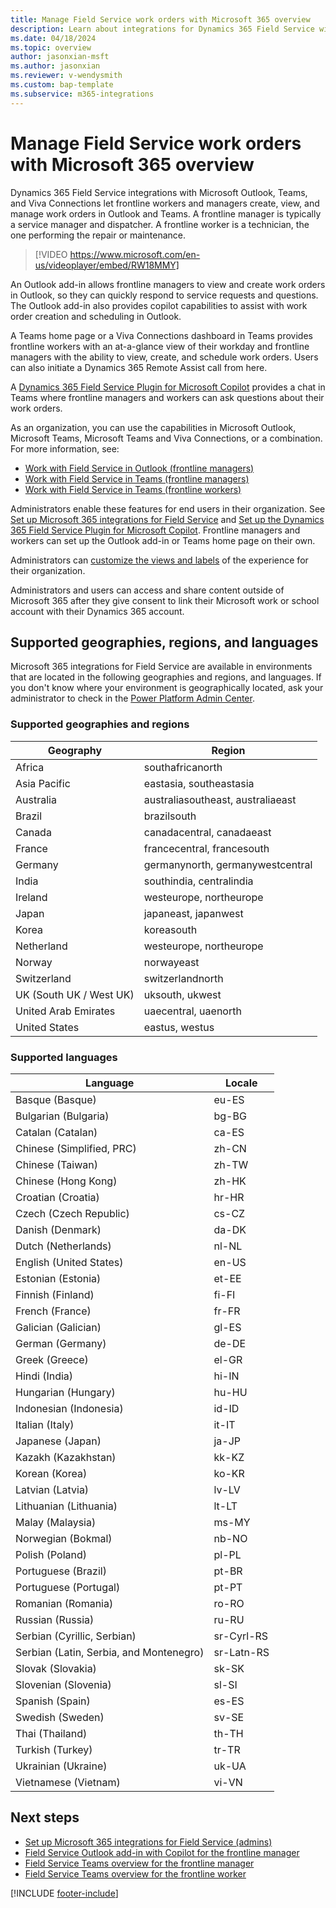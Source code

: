 ```yaml
---
title: Manage Field Service work orders with Microsoft 365 overview 
description: Learn about integrations for Dynamics 365 Field Service with Microsoft Outlook and Teams.
ms.date: 04/18/2024
ms.topic: overview
author: jasonxian-msft
ms.author: jasonxian
ms.reviewer: v-wendysmith
ms.custom: bap-template
ms.subservice: m365-integrations
---
```


# Manage Field Service work orders with Microsoft 365 overview

Dynamics 365 Field Service integrations with Microsoft Outlook, Teams, and Viva Connections let frontline workers and managers create, view, and manage work orders in Outlook and Teams. A frontline manager is typically a service manager and dispatcher. A frontline worker is a technician, the one performing the repair or maintenance.

> [!VIDEO https://www.microsoft.com/en-us/videoplayer/embed/RW18MMY]

An Outlook add-in allows frontline managers to view and create work orders in Outlook, so they can quickly respond to service requests and questions. The Outlook add-in also provides copilot capabilities to assist with work order creation and scheduling in Outlook.

A Teams home page or a Viva Connections dashboard in Teams provides frontline workers with an at-a-glance view of their workday and frontline managers with the ability to view, create, and schedule work orders. Users can also initiate a Dynamics 365 Remote Assist call from here.

A [Dynamics 365 Field Service Plugin for Microsoft Copilot](flw-m365-chat.md) provides a chat in Teams where frontline managers and workers can ask questions about their work orders.

As an organization, you can use the capabilities in Microsoft Outlook, Microsoft Teams, Microsoft Teams and Viva Connections, or a combination. For more information, see:

- [Work with Field Service in Outlook (frontline managers)](flw-outlook.md)
- [Work with Field Service in Teams (frontline managers)](flw-teams-manager.md)
- [Work with Field Service in Teams (frontline workers)](flw-teams-worker.md)

Administrators enable these features for end users in their organization. See [Set up Microsoft 365 integrations for Field Service](flw-admin.md) and [Set up the Dynamics 365 Field Service Plugin for Microsoft Copilot](flw-copilot-setup.md). Frontline managers and workers can set up the Outlook add-in or Teams home page on their own.

Administrators can [customize the views and labels](flw-customization.md) of the experience for their organization.

Administrators and users can access and share content outside of Microsoft 365 after they give consent to link their Microsoft work or school account with their Dynamics 365 account.

## Supported geographies, regions, and languages

Microsoft 365 integrations for Field Service are available in environments that are located in the following geographies and regions, and languages. If you don't know where your environment is geographically located, ask your administrator to check in the [Power Platform Admin Center](/power-platform/admin/regions-overview).

### Supported geographies and regions

| Geography               | Region                           |
| ----------------------- | -------------------------------- |
| Africa                  | southafricanorth                 |
| Asia Pacific            | eastasia, southeastasia           |
| Australia               | australiasoutheast, australiaeast |
| Brazil                  | brazilsouth                      |
| Canada                  | canadacentral, canadaeast         |
| France                  | francecentral, francesouth        |
| Germany                 | germanynorth, germanywestcentral  |
| India                   | southindia, centralindia          |
| Ireland                 | westeurope, northeurope           |
| Japan                   | japaneast, japanwest              |
| Korea                   | koreasouth                       |
| Netherland              | westeurope, northeurope           |
| Norway                  | norwayeast                       |
| Switzerland             | switzerlandnorth                 |
| UK (South UK / West UK) | uksouth, ukwest                   |
| United Arab Emirates    | uaecentral, uaenorth              |
| United States           | eastus, westus                    |


<!--- Doesn't support Arabic or Hebrew yet. When it does, point to product languages https://dynamics.microsoft.com/en-us/availability-reports/languagereport/ --->
### Supported languages

| Language                               | Locale     |
| -------------------------------------- | ---------- |
| Basque (Basque)                        | eu-ES      |
| Bulgarian (Bulgaria)                   | bg-BG      |
| Catalan (Catalan)                      | ca-ES      |
| Chinese (Simplified, PRC)              | zh-CN      |
| Chinese (Taiwan)                       | zh-TW      |
| Chinese (Hong Kong)                    | zh-HK      |
| Croatian (Croatia)                     | hr-HR      |
| Czech (Czech Republic)                 | cs-CZ      |
| Danish (Denmark)                       | da-DK      |
| Dutch (Netherlands)                    | nl-NL      |
| English (United States)                | en-US      |
| Estonian (Estonia)                     | et-EE      |
| Finnish (Finland)                      | fi-FI      |
| French (France)                        | fr-FR      |
| Galician (Galician)                    | gl-ES      |
| German (Germany)                       | de-DE      |
| Greek (Greece)                         | el-GR      |
| Hindi (India)                          | hi-IN      |
| Hungarian (Hungary)                    | hu-HU      |
| Indonesian (Indonesia)                 | id-ID      |
| Italian (Italy)                        | it-IT      |
| Japanese (Japan)                       | ja-JP      |
| Kazakh (Kazakhstan)                    | kk-KZ      |
| Korean (Korea)                         | ko-KR      |
| Latvian (Latvia)                       | lv-LV      |
| Lithuanian (Lithuania)                 | lt-LT      |
| Malay (Malaysia)                       | ms-MY      |
| Norwegian (Bokmal)                     | nb-NO      |
| Polish (Poland)                        | pl-PL      |
| Portuguese (Brazil)                    | pt-BR      |
| Portuguese (Portugal)                  | pt-PT      |
| Romanian (Romania)                     | ro-RO      |
| Russian (Russia)                       | ru-RU      |
| Serbian (Cyrillic, Serbian)            | sr-Cyrl-RS |
| Serbian (Latin, Serbia, and Montenegro) | sr-Latn-RS |
| Slovak (Slovakia)                      | sk-SK      |
| Slovenian (Slovenia)                   | sl-SI      |
| Spanish (Spain)                        | es-ES      |
| Swedish (Sweden)                       | sv-SE      |
| Thai (Thailand)                        | th-TH      |
| Turkish (Turkey)                       | tr-TR      |
| Ukrainian (Ukraine)                    | uk-UA      |
| Vietnamese (Vietnam)                   | vi-VN      |

## Next steps

- [Set up Microsoft 365 integrations for Field Service (admins)](flw-admin.md)
- [Field Service Outlook add-in with Copilot for the frontline manager](flw-outlook.md)
- [Field Service Teams overview for the frontline manager](flw-teams-manager.md)
- [Field Service Teams overview for the frontline worker](flw-teams-worker.md)

[!INCLUDE [footer-include](../includes/footer-banner.md)]
